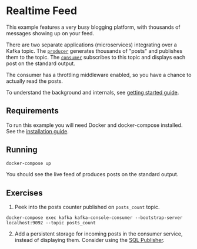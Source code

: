 # Realtime Feed

This example features a very busy blogging platform, with thousands of messages showing up on your feed.

There are two separate applications (microservices) integrating over a Kafka topic. The [`producer`](producer/) generates
thousands of "posts" and publishes them to the topic. The [`consumer`](consumer/) subscribes to this topic and 
displays each post on the standard output.

The consumer has a throttling middleware enabled, so you have a chance to actually read the posts.

To understand the background and internals, see [getting started guide](https://watermill.io/docs/getting-started/).

## Requirements

To run this example you will need Docker and docker-compose installed. See the [installation guide](https://docs.docker.com/compose/install/).

## Running

```bash
docker-compose up
```

You should see the live feed of produces posts on the standard output.

## Exercises

1. Peek into the posts counter published on `posts_count` topic.

```
docker-compose exec kafka kafka-console-consumer --bootstrap-server localhost:9092 --topic posts_count
```

2. Add a persistent storage for incoming posts in the consumer service, instead of displaying them.
   Consider using the [SQL Publisher](https://github.com/ThreeDotsLabs/watermill-sql).
